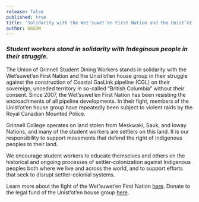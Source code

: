 ```yaml
---
release: false
published: true
title: 'Solidarity with the Wet’suwet’en First Nation and the Unist’ot’en house group '
author: UGSDW
---
```

### *Student workers stand in solidarity with Indeginous people in their struggle.*

The Union of Grinnell Student Dining Workers stands in solidarity with the Wet’suwet’en First Nation and the Unist’ot’en house group in their struggle against the construction of Coastal GasLink pipeline (CGL) on their sovereign, unceded territory in so-called “British Columbia” without their consent. Since 2007, the Wet’suwet’en First Nation has been resisting the encroachments of all pipeline developments. In their fight, members of the Unist’ot’en house group have repeatedly been subject to violent raids by the Royal Canadian Mounted Police. 

Grinnell College operates on land stolen from Meskwaki, Sauk, and Ioway Nations, and many of the student workers are settlers on this land. It is our responsibility to support movements that defend the right of Indigenous peoples to their land.  

We encourage student workers to educate themselves and others on the historical and ongoing processes of settler-colonization against Indigenous peoples both where we live and across the world, and to support efforts that seek to disrupt settler-colonial systems. 

Learn more about the fight of the Wet’suwet’en First Nation [here](http://unistoten.camp/). 
Donate to the legal fund of the Unist’ot’en house group [here](https://actionnetwork.org/fundraising/unistoten2020legalfund/).
